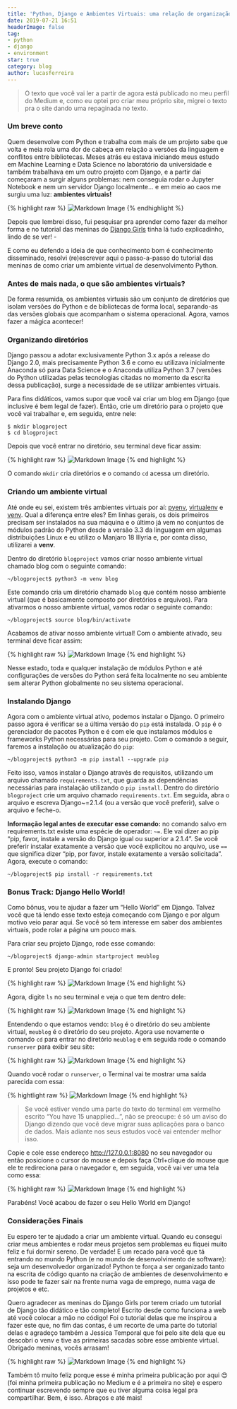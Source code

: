 ```yaml
---
title: 'Python, Django e Ambientes Virtuais: uma relação de organização e produtividade'
date: 2019-07-21 16:51
headerImage: false
tag:
- python
- django
- environment
star: true
category: blog
author: lucasferreira
---
```


> O texto que você vai ler a partir de agora está publicado no meu perfil do Medium e, como eu optei pro criar meu próprio site, migrei o texto pra o site dando uma  repaginada no texto.

### Um breve conto
Quem desenvolve com Python e trabalha com mais de um projeto sabe que volta e meia rola uma dor de cabeça em relação a versões da linguagem e conflitos entre bibliotecas. Meses atrás eu estava iniciando meus estudo em Machine Learning e Data Science no laboratório da universidade e também trabalhava em um outro projeto com Django, e a partir daí começaram a surgir alguns problemas: nem conseguia rodar o Jupyter Notebook e nem um servidor Django localmente… e em meio ao caos me surgiu uma luz: **ambientes virtuais!**

{% highlight raw %}
![Markdown Image](http://www.reactiongifs.com/wp-content/uploads/2012/12/this-is-beautiful.gif)
{% endhighlight %}

Depois que lembrei disso, fui pesquisar pra aprender como fazer da melhor forma e no tutorial das meninas do [Django Girls](https://tutorial.djangogirls.org/pt/?source=post_page---------------------------) tinha lá tudo explicadinho, lindo de se ver! *-*

E como eu defendo a ideia de que conhecimento bom é conhecimento disseminado, resolvi (re)escrever aqui o passo-a-passo do tutorial das meninas de como criar um ambiente virtual de desenvolvimento Python.

### Antes de mais nada, o que são ambientes virtuais?
De forma resumida, os ambientes virtuais são um conjunto de diretórios que isolam versões do Python e de bibliotecas de forma local, separando-as das versões globais que acompanham o sistema operacional. Agora, vamos fazer a mágica acontecer!

### Organizando diretórios
Django passou a adotar exclusivamente Python 3.x após a release do Django 2.0, mais precisamente Python 3.6 e como eu utilizava inicialmente Anaconda só para Data Science e o Anaconda utiliza Python 3.7 (versões do Python utilizadas pelas tecnologias citadas no momento da escrita dessa publicação), surge a necessidade de se utilizar ambientes virtuais.

Para fins didáticos, vamos supor que você vai criar um blog em Django (que inclusive é bem legal de fazer). Então, crie um diretório para o projeto que você vai trabalhar e, em seguida, entre nele:

```
$ mkdir blogproject
$ cd blogproject
```

Depois que você entrar no diretório, seu terminal deve ficar assim:

{% highlight raw %}
![Markdown Image](https://miro.medium.com/max/700/1*-fVLijIdxTTOohheDNWs-A.png)
{% end highlight %}

O comando ```mkdir``` cria diretórios e o comando ```cd``` acessa um diretório.

### Criando um ambiente virtual

Até onde eu sei, existem três ambientes virtuais por aí: [pyenv](https://github.com/pyenv/pyenv), [virtualenv](https://virtualenv.pypa.io/en/latest/) e [venv](https://docs.python.org/3/library/venv.html). Qual a diferença entre eles? Em linhas gerais, os dois primeiros precisam ser instalados na sua máquina e o último já vem no conjuntos de módulos padrão do Python desde a versão 3.3 da linguagem em algumas distribuições Linux e eu utilizo o Manjaro 18 Illyria e, por conta disso, utilizarei a **venv**.

Dentro do diretório ```blogproject``` vamos criar nosso ambiente virtual chamado blog com o seguinte comando:

```
~/blogproject$ python3 -m venv blog
```

Este comando cria um diretório chamado ```blog``` que contém nosso ambiente virtual (que é basicamente composto por diretórios e arquivos). Para ativarmos o nosso ambiente virtual, vamos rodar o seguinte comando:

```
~/blogproject$ source blog/bin/activate
```

Acabamos de ativar nosso ambiente virtual! Com o ambiente ativado, seu terminal deve ficar assim:

{% highlight raw %}
![Markdown Image](https://miro.medium.com/max/700/1*n3SlzBrbi6kgBXEuEhnfnw.png)
{% end highlight %}

Nesse estado, toda e qualquer instalação de módulos Python e até configurações de versões do Python será feita localmente no seu ambiente sem alterar Python globalmente no seu sistema operacional.

### Instalando Django
Agora com o ambiente virtual ativo, podemos instalar o Django. O primeiro passo agora é verificar se a última versão do ```pip``` está instalada. O ```pip``` é o gerenciador de pacotes Python e é com ele que instalamos módulos e frameworks Python necessárias para seu projeto. Com o comando a seguir, faremos a instalação ou atualização do ```pip```:

```
~/blogproject$ python3 -m pip install --upgrade pip
```

Feito isso, vamos instalar o Django através de requisitos, utilizando um arquivo chamado ```requirements.txt```, que guarda as dependências necessárias para instalação utilizando o ```pip install```. Dentro do diretório ```blogproject``` crie um arquivo chamado ```requirements.txt```. Em seguida, abra o arquivo e escreva Django~=2.1.4 (ou a versão que você preferir), salve o arquivo e feche-o.

**Informação legal antes de executar esse comando:** no comando salvo em requirements.txt existe uma espécie de operador: ```~=```. Ele vai dizer ao pip “pip, favor, instale a versão do Django igual ou superior a 2.1.4”. Se você preferir instalar exatamente a versão que você explicitou no arquivo, use ```==``` que significa dizer “pip, por favor, instale exatamente a versão solicitada”. Agora, execute o comando:

```
~/blogproject$ pip install -r requirements.txt
```

### Bonus Track: Django Hello World!
Como bônus, vou te ajudar a fazer um “Hello World” em Django. Talvez você que tá lendo esse texto esteja começando com Django e por algum motivo veio parar aqui. Se você só tem interesse em saber dos ambientes virtuais, pode rolar a página um pouco mais.

Para criar seu projeto Django, rode esse comando:

```
~/blogproject$ django-admin startproject meublog
```

E pronto! Seu projeto Django foi criado!

{% highlight raw %}
![Markdown Image](https://miro.medium.com/max/480/1*mNGFX8u39v3fGLgzS9k3pA.gif)
{% end highlight %}

Agora, digite ```ls``` no seu terminal e veja o que tem dentro dele:

{% highlight raw %}
![Markdown Image](https://miro.medium.com/max/700/1*ZMLY3eFkhqiT65dxqNO1OA.png)
{% end highlight %}

Entendendo o que estamos vendo: ```blog``` é o diretório do seu ambiente virtual, ```meublog``` é o diretório do seu projeto. Agora use novamente o comando ```cd``` para entrar no diretório ```meublog``` e em seguida rode o comando ```runserver``` para exibir seu site:

{% highlight raw %}
![Markdown Image](https://miro.medium.com/max/700/1*3upBwwc234-N_6L7JWlxPw.png)
{% end highlight %}

Quando você rodar o ```runserver```, o Terminal vai te mostrar uma saída parecida com essa:

{% hightlight raw %}
![Markdown Image](https://miro.medium.com/max/700/1*twCNjKZIhsrX_0iy3zuOKw.png)
{% end highlight %}

> Se você estiver vendo uma parte do texto do terminal em vermelho escrito “You have 15 unapplied…”, não se preocupe: é só um aviso do Django dizendo que você deve migrar suas aplicações para o banco de dados. Mais adiante nos seus estudos você vai entender melhor isso.

Copie e cole esse endereço http://127.0.0.1:8080 no seu navegador ou então posicione o cursor do mouse e depois faça Ctrl+clique do mouse que ele te redireciona para o navegador e, em seguida, você vai ver uma tela como essa:

{% highlight raw %}
![Markdown Image](https://miro.medium.com/max/700/1*FEXvL5XivNmyWFc5WXy_6g.png)
{% end highlight %}

Parabéns! Você acabou de fazer o seu Hello World em Django!

### Considerações Finais
Eu espero ter te ajudado a criar um ambiente virtual. Quando eu consegui criar meus ambientes e rodar meus projetos sem problemas eu fiquei muito feliz e fui dormir sereno. De verdade! E um recado para você que tá entrando no mundo Python (e no mundo de desenvolvimento de software): seja um desenvolvedor organizado! Python te força a ser organizado tanto na escrita de código quanto na criação de ambientes de desenvolvimento e isso pode te fazer sair na frente numa vaga de emprego, numa vaga de projetos e etc.

Quero agradecer as meninas do Django Girls por terem criado um tutorial de Django tão didático e tão completo! Escrito desde como funciona a web até você colocar a mão no código! Foi o tutorial delas que me inspirou a fazer este que, no fim das contas, é um recorte de uma parte do tutorial delas e agradeço também a Jessica Temporal que foi pelo site dela que eu descobri o venv e tive as primeiras sacadas sobre esse ambiente virtual. Obrigado meninas, vocês arrasam!

{% highlight raw %}
![Markdown Image](https://miro.medium.com/max/480/1*TlzCM3A6lRXM5FvZIge03Q.gif)
{% end highlight %}

Também tô muito feliz porque esse é minha primeira publicação por aqui 😍 (foi minha primeira publicação no Medium e é a primeira no site) e espero continuar escrevendo sempre que eu tiver alguma coisa legal pra compartilhar. Bem, é isso. Abraços e até mais!